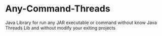 # Any-Command-Threads
Java Library for run any JAR executable or command without know Java Threads Lib and without modify your exiting projects
